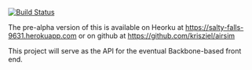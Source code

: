 [![Build Status](https://travis-ci.org/krisziel/airlinetycoon.svg?branch=master)](https://travis-ci.org/airlinetycoon/gCamp)

The pre-alpha version of this is available on Heorku at https://salty-falls-9631.herokuapp.com or on github at https://github.com/krisziel/airsim


This project will serve as the API for the eventual Backbone-based front end.

